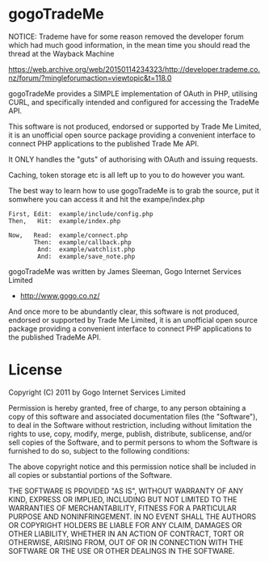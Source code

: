 gogoTradeMe
==============================================================================

NOTICE: Trademe have for some reason removed the developer forum which had much good information, in the mean time you should read the thread at the Wayback Machine

https://web.archive.org/web/20150114234323/http://developer.trademe.co.nz/forum/?mingleforumaction=viewtopic&t=118.0


gogoTradeMe provides a SIMPLE implementation of OAuth in PHP, utilising CURL, 
and specifically intended and configured for accessing the TradeMe API.

This software is not produced, endorsed or supported by Trade Me Limited, it 
is an unofficial open source package providing a convenient interface to 
connect PHP applications to the published Trade Me API.

It ONLY handles the "guts" of authorising with OAuth and issuing requests.  

Caching, token storage etc is all left up to you to do however you want.

The best way to learn how to use gogoTradeMe is to grab the source, 
put it somwhere you can access it and hit the exampe/index.php

    First, Edit:  example/include/config.php
    Then,   Hit:  example/index.php

    Now,   Read:  example/connect.php
           Then:  example/callback.php
            And:  example/watchlist.php
            And:  example/save_note.php

gogoTradeMe was written by James Sleeman, Gogo Internet Services Limited 
- http://www.gogo.co.nz/

And once more to be abundantly clear, this software is not produced, endorsed 
or supported by Trade Me Limited, it is an unofficial open source package 
providing a convenient interface to connect PHP applications to the published 
TradeMe API.

License
==============================================================================
Copyright (C) 2011 by Gogo Internet Services Limited

Permission is hereby granted, free of charge, to any person obtaining a copy
of this software and associated documentation files (the "Software"), to deal
in the Software without restriction, including without limitation the rights
to use, copy, modify, merge, publish, distribute, sublicense, and/or sell
copies of the Software, and to permit persons to whom the Software is
furnished to do so, subject to the following conditions:

The above copyright notice and this permission notice shall be included in
all copies or substantial portions of the Software.

THE SOFTWARE IS PROVIDED "AS IS", WITHOUT WARRANTY OF ANY KIND, EXPRESS OR
IMPLIED, INCLUDING BUT NOT LIMITED TO THE WARRANTIES OF MERCHANTABILITY,
FITNESS FOR A PARTICULAR PURPOSE AND NONINFRINGEMENT. IN NO EVENT SHALL THE
AUTHORS OR COPYRIGHT HOLDERS BE LIABLE FOR ANY CLAIM, DAMAGES OR OTHER
LIABILITY, WHETHER IN AN ACTION OF CONTRACT, TORT OR OTHERWISE, ARISING FROM,
OUT OF OR IN CONNECTION WITH THE SOFTWARE OR THE USE OR OTHER DEALINGS IN
THE SOFTWARE.

